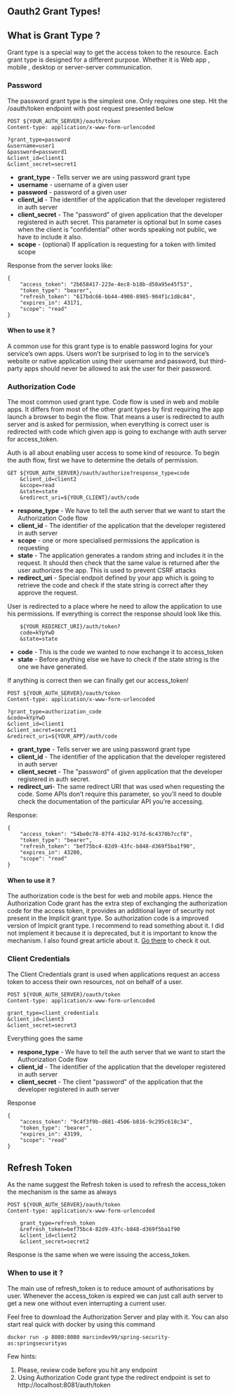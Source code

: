 ## Oauth2 Grant Types!

## What is Grant Type ?
Grant type is a special way to get the access token to the resource.
Each grant type is designed for a different purpose. Whether it is Web app , mobile , desktop or server-server communication. 

### Password
The password grant type is the simplest one. Only requires one step.
Hit the /oauth/token endpoint with post request presented below
	
	POST ${YOUR_AUTH_SERVER}/oauth/token
	Content-type: application/x-www-form-urlencoded
	
	?grant_type=password
	&username=user1
	&password=password1
	&client_id=client1
	&client_secret=secret1

 - **grant_type** - Tells server we are using password grant type
 - **username** - username of a given user
 - **password** - password of a given user
 - **client_id** - The identifier of the application that the developer registered in auth server
 - **client_secret** - The "password" of given application that the developer registered in auth secret. This parameter is optional but In some cases when the client is "confidential" other words speaking not public, we have to include it also.
 - **scope** - (optional) If application is requesting for a token with limited scope

Response from the server looks like:
```
{
	"access_token": "2b658417-223e-4ec8-b18b-d50a95e45f53",
	"token_type": "bearer",
	"refresh_token": "617bdc66-bb44-4900-8985-904f1c1d8c84",
	"expires_in": 43171,
	"scope": "read"
}
```
#### When to use it ?
A common use for this grant type is to enable password logins for your service’s own apps. Users won’t be surprised to log in to the service’s website or native application using their username and password, but third-party apps should never be allowed to ask the user for their password.

### Authorization Code
The most common used grant type.
Code flow is used in web and mobile apps.
It differs from most of the other grant types by first requiring the app launch a browser to begin the flow. That means a user is redirected to auth server and is asked for permission, when everything is correct user is redirected with code which given app is going to exchange with auth server for access_token.

Auth is all about enabling user access to some kind of resource.
To begin the auth flow, first we have to determine the details of permission.

	GET ${YOUR_AUTH_SERVER}/oauth/authorize?response_type=code
		&client_id=client2
		&scope=read
		&state=state
		&redirect_uri=${YOUR_CLIENT}/auth/code

 - **respone_type** - We have to tell the auth server that we want to start the Authorization Code flow
 - **client_id** - The identifier of the application that the developer registered in auth server
 - **scope** - one or more specialised permissions the application is requesting
- **state** - The application generates a random string and includes it in the request. It should then check that the same value is returned after the user authorizes the app. This is used to prevent CSRF attacks
- **redirect_uri** - Special endpoit defined by your app which is going to retrieve the code and check if the state string is correct after they approve the request. 

User is redirected to a place where he need to allow the application to use his permissions. If everything is correct the response should look like this.
		
		${YOUR_REDIRECT_URI}/auth/token?
		code=kYpYwD
		&state=state

 - **code** - This is the code we wanted to now exchange it to access_token
 - **state** - Before anything else we have to check if the state string is the one we have generated.
 
 If anything is correct then we can finally get our access_token!
 	
 	POST ${YOUR_AUTH_SERVER}/oauth/token
	Content-type: application/x-www-form-urlencoded
	
	?grant_type=authorization_code
	&code=kYpYwD
	&client_id=client1
	&client_secret=secret1
	&redirect_uri=${YOUR_APP}/auth/code


 - **grant_type** - Tells server we are using password grant type
 - **client_id** - The identifier of the application that the developer registered in auth server
 - **client_secret** - The "password" of given application that the developer registered in auth secret. 
 - **redirect_uri**-   The same redirect URI that was used when requesting the code. Some APIs don’t require this parameter, so you’ll need to double check the documentation of the particular API you’re accessing.

Response:

	{
		"access_token": "54be0c78-87f4-41b2-917d-6c4370b7ccf8",
		"token_type": "bearer",
		"refresh_token": "bef75bc4-82d9-43fc-b848-d369f5ba1f90",
		"expires_in": 43200,
		"scope": "read"
	}

#### When to use it ?
The authorization code is the best for web and mobile apps.
Hence the Authorization Code grant has the extra step of exchanging the authorization code for the access token, it provides an additional layer of security not present in the Implicit grant type.
So authorization code is a improved version of Impicit grant type. I recommend to read something about it. I did not implement it because it is deprecated, but it is important to know the mechanism. I also found great article about it. 
[Go there](https://oauth.net/2/grant-types/implicit/) to check it out.

### Client Credentials
The Client Credentials grant is used when applications request an access token to access their own resources, not on behalf of a user.

	
	POST ${YOUR_AUTH_SERVER}/oauth/token
	Content-type: application/x-www-form-urlencoded
		
	grant_type=client_credentials
	&client_id=client3
	&client_secret=secret3

Everything goes the same
- **respone_type** - We have to tell the auth server that we want to start the Authorization Code flow
 - **client_id** - The identifier of the application that the developer registered in auth server
 - **client_secret** - The client "password" of the application that the developer registered in auth server

Response
	
	{
		"access_token": "9c4f3f9b-d681-4506-b816-9c295c618c34",
		"token_type": "bearer",
		"expires_in": 43199,
		"scope": "read"
	}

## Refresh Token

As the name suggest the Refresh token is used to refresh the access_token 
the mechanism is the same as always 
	
	POST ${YOUR_AUTH_SERVER}/oauth/token
	Content-type: application/x-www-form-urlencoded
			
		grant_type=refresh_token
		&refresh_token=bef75bc4-82d9-43fc-b848-d369f5ba1f90
		&client_id=client2
		&client_secret=secret2

Response is the same when we were issuing the access_token.

### When to use it ?
The main use of refresh_token is to reduce amount of authorisations by user.
Whenever the access_token is expired we can just call auth server to get a new one without even interrupting a current user.


Feel free to download the Authorization Server and play with it.
You can also start real quick with docker by using this command
	
	docker run -p 8080:8080 marcindev99/spring-security-as:springsecurityas

Few hints:
1. Please, review code before you hit any endpoint
2. Using Authorization Code grant type the redirect endpoint is set to http://localhost:8081/auth/token
